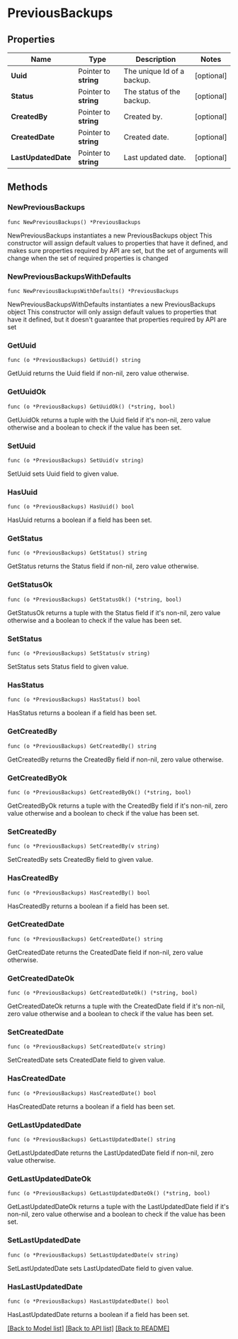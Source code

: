 # PreviousBackups

## Properties

Name | Type | Description | Notes
------------ | ------------- | ------------- | -------------
**Uuid** | Pointer to **string** | The unique Id of a backup. | [optional] 
**Status** | Pointer to **string** | The status of the backup. | [optional] 
**CreatedBy** | Pointer to **string** | Created by. | [optional] 
**CreatedDate** | Pointer to **string** | Created date. | [optional] 
**LastUpdatedDate** | Pointer to **string** | Last updated date. | [optional] 

## Methods

### NewPreviousBackups

`func NewPreviousBackups() *PreviousBackups`

NewPreviousBackups instantiates a new PreviousBackups object
This constructor will assign default values to properties that have it defined,
and makes sure properties required by API are set, but the set of arguments
will change when the set of required properties is changed

### NewPreviousBackupsWithDefaults

`func NewPreviousBackupsWithDefaults() *PreviousBackups`

NewPreviousBackupsWithDefaults instantiates a new PreviousBackups object
This constructor will only assign default values to properties that have it defined,
but it doesn't guarantee that properties required by API are set

### GetUuid

`func (o *PreviousBackups) GetUuid() string`

GetUuid returns the Uuid field if non-nil, zero value otherwise.

### GetUuidOk

`func (o *PreviousBackups) GetUuidOk() (*string, bool)`

GetUuidOk returns a tuple with the Uuid field if it's non-nil, zero value otherwise
and a boolean to check if the value has been set.

### SetUuid

`func (o *PreviousBackups) SetUuid(v string)`

SetUuid sets Uuid field to given value.

### HasUuid

`func (o *PreviousBackups) HasUuid() bool`

HasUuid returns a boolean if a field has been set.

### GetStatus

`func (o *PreviousBackups) GetStatus() string`

GetStatus returns the Status field if non-nil, zero value otherwise.

### GetStatusOk

`func (o *PreviousBackups) GetStatusOk() (*string, bool)`

GetStatusOk returns a tuple with the Status field if it's non-nil, zero value otherwise
and a boolean to check if the value has been set.

### SetStatus

`func (o *PreviousBackups) SetStatus(v string)`

SetStatus sets Status field to given value.

### HasStatus

`func (o *PreviousBackups) HasStatus() bool`

HasStatus returns a boolean if a field has been set.

### GetCreatedBy

`func (o *PreviousBackups) GetCreatedBy() string`

GetCreatedBy returns the CreatedBy field if non-nil, zero value otherwise.

### GetCreatedByOk

`func (o *PreviousBackups) GetCreatedByOk() (*string, bool)`

GetCreatedByOk returns a tuple with the CreatedBy field if it's non-nil, zero value otherwise
and a boolean to check if the value has been set.

### SetCreatedBy

`func (o *PreviousBackups) SetCreatedBy(v string)`

SetCreatedBy sets CreatedBy field to given value.

### HasCreatedBy

`func (o *PreviousBackups) HasCreatedBy() bool`

HasCreatedBy returns a boolean if a field has been set.

### GetCreatedDate

`func (o *PreviousBackups) GetCreatedDate() string`

GetCreatedDate returns the CreatedDate field if non-nil, zero value otherwise.

### GetCreatedDateOk

`func (o *PreviousBackups) GetCreatedDateOk() (*string, bool)`

GetCreatedDateOk returns a tuple with the CreatedDate field if it's non-nil, zero value otherwise
and a boolean to check if the value has been set.

### SetCreatedDate

`func (o *PreviousBackups) SetCreatedDate(v string)`

SetCreatedDate sets CreatedDate field to given value.

### HasCreatedDate

`func (o *PreviousBackups) HasCreatedDate() bool`

HasCreatedDate returns a boolean if a field has been set.

### GetLastUpdatedDate

`func (o *PreviousBackups) GetLastUpdatedDate() string`

GetLastUpdatedDate returns the LastUpdatedDate field if non-nil, zero value otherwise.

### GetLastUpdatedDateOk

`func (o *PreviousBackups) GetLastUpdatedDateOk() (*string, bool)`

GetLastUpdatedDateOk returns a tuple with the LastUpdatedDate field if it's non-nil, zero value otherwise
and a boolean to check if the value has been set.

### SetLastUpdatedDate

`func (o *PreviousBackups) SetLastUpdatedDate(v string)`

SetLastUpdatedDate sets LastUpdatedDate field to given value.

### HasLastUpdatedDate

`func (o *PreviousBackups) HasLastUpdatedDate() bool`

HasLastUpdatedDate returns a boolean if a field has been set.


[[Back to Model list]](../README.md#documentation-for-models) [[Back to API list]](../README.md#documentation-for-api-endpoints) [[Back to README]](../README.md)


